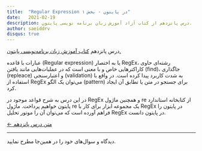 ```yaml
---
title:  "Regular Expression در پایتون - بخش ۱"
date:   2021-02-19
description: درس پانزدهم از کتاب آزاد آموزش زبان برنامه نویسی پایتون.
author: saeiddrv
disqus: true
---
```


درس پانزدهم [کتاب آموزش زبان برنامه‌نویسی پایتون.](http://coderz.ir/python)


عبارات با قاعده (Regular expression) یا به اختصار RegEx، رشته‌ای حاوی کاراکترهایی خاص و با معنی است که در عملیات‌هایی مانند یافتن (find)، جاگذاری (repleace) و اعتبارسنجی (validation) به شدت کاربرد پیدا کرده است. در واقع با استفاده از RegEx می‌توان یک الگو (pattern) برای جستجو در متن یا تطابق آن ایجاد کرد.

در این درس به شرح قواعد موجود در RegEx و همچنین ماژول re از کتابخانه استاندارد پایتون خواهیم پرداخت. ماژول re یک مجموعه ابزار برای کار با RegEx در پایتون را فراهم آورده است که می‌توان آن را موتور تحلیل RegEx در پایتون دانست.


[← متن درس پانزدهم](https://python.coderz.ir/lessons/l15.html)



---

دیدگاه و سوال‌های خود را در همین‌جا مطرح نمایید.
